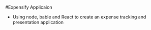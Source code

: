 #Expensify Applicaion
- Using node, bable and React to create an expense tracking and presentation application
